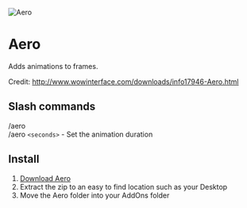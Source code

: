 ![Aero](https://i.imgur.com/gE1cje2.gif)

# Aero

Adds animations to frames.

Credit: http://www.wowinterface.com/downloads/info17946-Aero.html

## Slash commands

/aero  
/aero `<seconds>` - Set the animation duration

## Install

1. [Download Aero](https://github.com/gashole/Aero/releases/download/current/Aero.zip)
2. Extract the zip to an easy to find location such as your Desktop
3. Move the Aero folder into your AddOns folder
